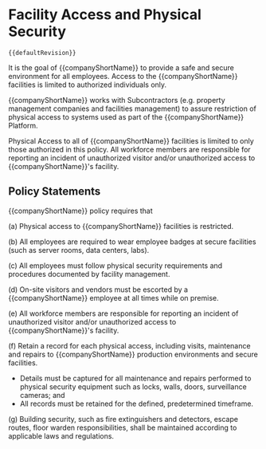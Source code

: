 # Facility Access and Physical Security

`{{defaultRevision}}`

It is the goal of {{companyShortName}} to provide a safe and secure environment
for all employees. Access to the {{companyShortName}} facilities is limited to
authorized individuals only.

{{companyShortName}} works with Subcontractors (e.g. property management
companies and facilities management) to assure restriction of physical access to
systems used as part of the {{companyShortName}} Platform.

Physical Access to all of {{companyShortName}} facilities is limited to only
those authorized in this policy. All workforce members are
responsible for reporting an incident of unauthorized visitor and/or
unauthorized access to {{companyShortName}}'s facility.


## Policy Statements

{{companyShortName}} policy requires that

(a) Physical access to {{companyShortName}} facilities is restricted.

(b) All employees are required to wear employee badges at secure facilities
(such as server rooms, data centers, labs).

(c) All employees must follow physical security requirements and procedures
documented by facility management.

(d) On-site visitors and vendors must be escorted by a {{companyShortName}} employee at all
times while on premise.

(e) All workforce members are responsible for reporting an incident of
unauthorized visitor and/or unauthorized access to {{companyShortName}}'s facility.

(f) Retain a record for each physical access, including visits, maintenance and
repairs to {{companyShortName}} production environments and secure facilities.

  * Details must be captured for all maintenance and repairs performed to
    physical security equipment such as locks, walls, doors, surveillance
    cameras; and
  * All records must be retained for the defined, predetermined timeframe.

(g) Building security, such as fire extinguishers and detectors, escape routes,
floor warden responsibilities, shall be maintained according to applicable laws
and regulations.